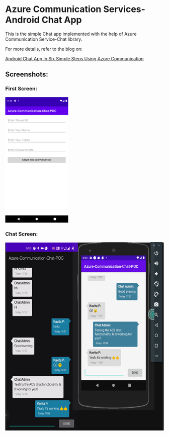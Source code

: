 # Azure Communication Services-Android Chat App

This is the simple Chat app implemented with the help of Azure Communication Service-Chat library.

For more details, refer to the blog on:

[Android Chat App In Six Simple Steps Using Azure Communication](https://blog.kiprosh.com/android-chat-app-using-azure-communication/)

## Screenshots:
### First Screen:
<img src="Screenshot_1644476372.png" width="200" height="400">

### Chat Screen:
<img src="Screenshot 2022-01-21 at 6.03.34 PM.png" width="600" height="600">
